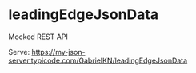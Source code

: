 # leadingEdgeJsonData

Mocked REST API

Serve: https://my-json-server.typicode.com/GabrielKN/leadingEdgeJsonData
